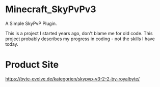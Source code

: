 # Minecraft_SkyPvPv3

A Simple SkyPvP Plugin.

This is a project I started years ago, don't blame me for old code. This project probably describes my progress in coding - not the skills I have today.

# Product Site
https://byte-evolve.de/kategorien/skypvp-v3-2-2-by-royalbyte/
